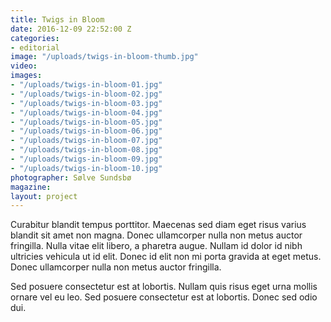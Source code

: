 ```yaml
---
title: Twigs in Bloom
date: 2016-12-09 22:52:00 Z
categories:
- editorial
image: "/uploads/twigs-in-bloom-thumb.jpg"
video: 
images:
- "/uploads/twigs-in-bloom-01.jpg"
- "/uploads/twigs-in-bloom-02.jpg"
- "/uploads/twigs-in-bloom-03.jpg"
- "/uploads/twigs-in-bloom-04.jpg"
- "/uploads/twigs-in-bloom-05.jpg"
- "/uploads/twigs-in-bloom-06.jpg"
- "/uploads/twigs-in-bloom-07.jpg"
- "/uploads/twigs-in-bloom-08.jpg"
- "/uploads/twigs-in-bloom-09.jpg"
- "/uploads/twigs-in-bloom-10.jpg"
photographer: Sølve Sundsbø
magazine: 
layout: project
---
```


Curabitur blandit tempus porttitor. Maecenas sed diam eget risus varius blandit sit amet non magna. Donec ullamcorper nulla non metus auctor fringilla. Nulla vitae elit libero, a pharetra augue. Nullam id dolor id nibh ultricies vehicula ut id elit. Donec id elit non mi porta gravida at eget metus. Donec ullamcorper nulla non metus auctor fringilla.

Sed posuere consectetur est at lobortis. Nullam quis risus eget urna mollis ornare vel eu leo. Sed posuere consectetur est at lobortis. Donec sed odio dui.